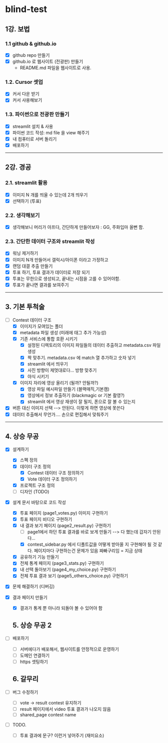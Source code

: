 # blind-test

## 1강. 보법

### 1.1 github & github.io

- [x] github repo 만들기
- [x] github.io 로 웹사이트 (전광판) 만들기
  - README.md 파일을 웹사이트로 사용.  

### 1.2. Cursor 셋업

- [x] 커서 다운 받기
- [x] 커서 사용해보기

### 1.3. 파이썬으로 전광판 만들기

- [x] streamlit 설치 & 사용
- [x] 파이썬 코드 작성: md file 을 view 해주기
- [x] 내 컴퓨터로 서버 돌리기
- [x] 배포하기  

---

## 2강. 경공

### 2.1. streamlit 활용

- [x] 이미지 N 개를 띄울 수 있는데 2개 띄우기
- [x] 선택하기 (투표)

### 2.2. 생각해보기

- [x] 생각해보니 머리가 아프다, 간단하게 만들어보자 : GG, 주화입마 올뻔 함.

### 2.3. 간단한 데이터 구조와 streamlit 작성

- [x] 워닝 제거하기
- [x] 이미지 N개 만들어서 갤럭시/아이폰 이라고 가정하고 
- [x] 랜덤 대결 추출 만들기
- [x] 투표 하기, 투표 결과가 데이터로 저장 되기
- [x] 투표는 무한으로 생성되고, 끝내는 시점을 고를 수 있어야함.
- [x] 투표가 끝나면 결과를 보여주기

---

## 3. 기본 투척술  

- [ ] Contest 데이터 구조  
  - [x] 이미지가 모여있는 폴더
  - [x] metadata 파일 생성 (미래에 태그 추가 가능성)
  - [x] 기존 서비스에 통합 호환 시키기
    - [x] 설정된 디렉토리의 이미지 파일들의 데이터 추출하고 metadata.csv 파일 생성
    - [x] 짝 맞추기. metadata.csv 에 match 열 추가하고 숫자 넣기
    - [x] streamlit 에서 띄우기
    - [x] 사진 방향이 제멋대로다... 방향 맞추기
    - [x] 야식 시키기
  - [x] 이미지 자리에 영상 올리기 (될까? 안될까?)
    - [x] 영상 파일 예시파일 만들기 (블랙매직,기본캠)
    - [x] 영상에서 정보 추출하기 (blackmagic or 기본 촬영?)
    - [x] streamlit 에서 영상 재생이 잘 될지, 폰으로 잘 볼 수 있는지
- [x] 버튼 대신 이미지 선택 --> 안된다. 이렇게 하면 영상에 못쓴다
- [x] 데이터 추출해서 무언가.... 손으로 편집해서 맞춰주기

---

## 4. 상승 무공

- [x] 설계하기
  - [x] 스펙 정의
  - [x] 데이터 구조 정의
    - [x] Contest 데이터 구조 정의하기
    - [x] Vote 데이터 구조 정의하기
  - [x] 프로젝트 구조 정의
  - [ ] 디자인 (TODO)
- [x] 설계 문서 바탕으로 코드 작성
  - [x] 투표 페이지 (page1_votes.py) 이미지 구현하기
  - [x] 투표 페이지 비디오 구현하기
  - [x] 내 결과 보기 페이지 (page2_result.py) 구현하기
    - [ ] page1에서 하던 투표 결과를 바로 보게 만들기 --> 다 했는데 갑자기 안된다...
    - [x] contest_sidebar.py 에서 디폴트값을 어떻게 받아올 지 구현해야 될 것 같다. 페이지마다 구현하는건 문제가 있음 짜빠구리임 = 지금 상태
  - [x] 공유하기 기능 만들기
  - [x] 전체 통계 페이지 (page3_stats.py) 구현하기
  - [x] 내 선택 돌아보기 (page4_my_choice.py) 구현하기
  - [x] 전체 투표 결과 보기 (page5_others_choice.py) 구현하기
- [x] 문제 해결하기 (디버깅)
- [x] 결과 페이지 만들기
  - [x] 결과가 통계 뿐 아니라 되돌아 볼 수 있어야 함

  ## 5. 상승 무공 2

- [ ] 배포하기
  - [ ] 서버에다가 배포해서, 웹사이트를 안정적으로 운영하기
  - [ ] 도메인 연결하기
  - [ ] https 셋팅하기

  ## 6. 갈무리

- [ ] 버그 수정하기
  - [ ] vote -> result contest 유지하기
  - [ ] result 페이지에서 video 투표 결과가 나오지 않음
  - [ ] shared_page contest name
- [ ] TODO.
  - [ ] 투표 결과에 문구? 이런거 넣어주기 (재미요소)